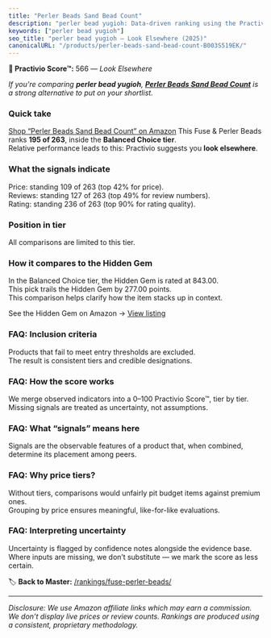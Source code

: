 ```yaml
---
title: "Perler Beads Sand Bead Count"
description: "perler bead yugioh: Data-driven ranking using the Practivio Score™. Positioned by quality, value, demand, findability, momentum."
keywords: ["perler bead yugioh"]
seo_title: "perler bead yugioh — Look Elsewhere (2025)"
canonicalURL: "/products/perler-beads-sand-bead-count-B003S519EK/"
---
```


**🚫 Practivio Score™:** 566 — _Look Elsewhere_


*If you're comparing **perler bead yugioh**, **[Perler Beads Sand Bead Count](https://www.amazon.com/dp/B003S519EK?tag=practivio-20)** is a strong alternative to put on your shortlist.*
### Quick take
[Shop “Perler Beads Sand Bead Count” on Amazon](https://www.amazon.com/dp/B003S519EK?tag=practivio-20)
This Fuse & Perler Beads ranks **195 of 263**, inside the **Balanced Choice tier**.  
Relative performance leads to this: Practivio suggests you **look elsewhere**.

### What the signals indicate
Price: standing 109 of 263 (top 42% for price).  
Reviews: standing 127 of 263 (top 49% for review numbers).  
Rating: standing 236 of 263 (top 90% for rating quality).  

### Position in tier
All comparisons are limited to this tier.

### How it compares to the Hidden Gem
In the Balanced Choice tier, the Hidden Gem is rated at 843.00.  
This pick trails the Hidden Gem by 277.00 points.  
This comparison helps clarify how the item stacks up in context.  

See the Hidden Gem on Amazon → [View listing](https://www.amazon.com/dp/B013TS50NQ?tag=practivio-20)

### FAQ: Inclusion criteria
Products that fail to meet entry thresholds are excluded.  
The result is consistent tiers and credible designations.

### FAQ: How the score works
We merge observed indicators into a 0–100 Practivio Score™, tier by tier.  
Missing signals are treated as uncertainty, not assumptions.

### FAQ: What “signals” means here
Signals are the observable features of a product that, when combined, determine its placement among peers.

### FAQ: Why price tiers?
Without tiers, comparisons would unfairly pit budget items against premium ones.  
Grouping by price ensures meaningful, like-for-like evaluations.

### FAQ: Interpreting uncertainty
Uncertainty is flagged by confidence notes alongside the evidence base.  
Where inputs are missing, we don’t substitute — we mark the score as less certain.


🏷️ **Back to Master:** [/rankings/fuse-perler-beads/](/rankings/fuse-perler-beads/)

---
_Disclosure: We use Amazon affiliate links which may earn a commission. We don’t display live prices or review counts. Rankings are produced using a consistent, proprietary methodology._
